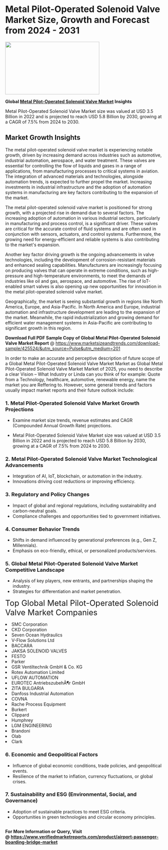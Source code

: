 <H1>Metal Pilot-Operated Solenoid Valve Market Size, Growth and Forecast from 2024 - 2031</H1><img class="aligncenter size-medium wp-image-584254" src="https://thirdeyenews.in/wp-content/uploads/2024/09/Global-Market-Research-300x168.jpeg" alt="" width="300" height="168" /><p><strong>Global&nbsp;<a href="https://www.marketsizeandtrends.com/download-sample/425524/&amp;utm_source=Pulse&amp;utm_medium=201">Metal Pilot-Operated Solenoid Valve Market</a> Insights</strong></p><p>Metal Pilot-Operated Solenoid Valve Market size was valued at USD 3.5 Billion in 2022 and is projected to reach USD 5.8 Billion by 2030, growing at a CAGR of 7.5% from 2024 to 2030.</p><p><h2>Market Growth Insights</h2> The metal pilot-operated solenoid valve market is experiencing notable growth, driven by increasing demand across industries such as automotive, industrial automation, aerospace, and water treatment. These valves are essential for controlling the flow of liquids and gases in a range of applications, from manufacturing processes to critical systems in aviation. The integration of advanced materials and technologies, alongside automation trends, is expected to further propel the market. Increasing investments in industrial infrastructure and the adoption of automation systems in manufacturing are key factors contributing to the expansion of the market. <p>The metal pilot-operated solenoid valve market is positioned for strong growth, with a projected rise in demand due to several factors. The increasing adoption of automation in various industrial sectors, particularly in manufacturing and process control, is a significant driver. These valves are critical for the accurate control of fluid systems and are often used in conjunction with sensors, actuators, and control systems. Furthermore, the growing need for energy-efficient and reliable systems is also contributing to the market's expansion.</p> <p>Another key factor driving growth is the ongoing advancements in valve technologies, including the development of corrosion-resistant materials and enhanced sealing capabilities. Manufacturers are increasingly focusing on producing valves that can operate in extreme conditions, such as high-pressure and high-temperature environments, to meet the demands of industries like oil and gas, aerospace, and automotive. The rise of IoT-enabled smart valves is also opening up new opportunities for innovation in the metal pilot-operated solenoid valve market.</p> <p>Geographically, the market is seeing substantial growth in regions like North America, Europe, and Asia-Pacific. In North America and Europe, industrial automation and infrastructure development are leading to the expansion of the market. Meanwhile, the rapid industrialization and growing demand for efficient water management systems in Asia-Pacific are contributing to significant growth in this region.</p> </p><p><span class=""><strong>Download Full PDF Sample Copy of Global Metal Pilot-Operated Solenoid Valve Market Report</strong> @ <a href="https://www.marketsizeandtrends.com/download-sample/425524/&amp;utm_source=Pulse&amp;utm_medium=201" target="_blank">https://www.marketsizeandtrends.com/download-sample/425524/&amp;utm_source=Pulse&amp;utm_medium=201</a></span></p><p>In order to make an accurate and perceptive description of future scope of a Global&nbsp;Metal Pilot-Operated Solenoid Valve Market Market as Global&nbsp;Metal Pilot-Operated Solenoid Valve Market Market of 2025, you need to describe a clear Vision &ndash; What Industry or Linda can you think of for example: Quote from a Technology, healthcare, automotive, renewable energy, name the market you are Reffering to. However, some general trends and factors usually impact market reports and their future outlook include:</p><h3>1.&nbsp;<strong>Metal Pilot-Operated Solenoid Valve Market Growth Projections</strong></h3><ul><li>Examine market size trends, revenue estimates and CAGR (Compounded Annual Growth Rate) projections.</li><li><p>Metal Pilot-Operated Solenoid Valve Market size was valued at USD 3.5 Billion in 2022 and is projected to reach USD 5.8 Billion by 2030, growing at a CAGR of 7.5% from 2024 to 2030.</p></li></ul><h3>2.&nbsp;<strong>Metal Pilot-Operated Solenoid Valve Market Technological Advancements</strong></h3><ul><li>Integration of AI, IoT, blockchain, or automation in the industry.</li><li>Innovations driving cost reductions or improving efficiency.</li></ul><h3>3.&nbsp;<strong>Regulatory and Policy Changes</strong></h3><ul><li>Impact of global and regional regulations, including sustainability and carbon-neutral goals.</li><li>Compliance challenges and opportunities tied to government initiatives.</li></ul><h3>4.&nbsp;<strong>Consumer Behavior Trends</strong></h3><ul><li>Shifts in demand influenced by generational preferences (e.g., Gen Z, Millennials).</li><li>Emphasis on eco-friendly, ethical, or personalized products/services.</li></ul><h3>5.&nbsp;<strong>Global Metal Pilot-Operated Solenoid Valve Market Competitive Landscape</strong></h3><ul><li>Analysis of key players, new entrants, and partnerships shaping the industry.</li><li>Strategies for differentiation and market penetration.</li></ul><p data-pm-slice="1 1 []"><span style="color: inherit; font-family: inherit; font-size: 25px;">Top Global Metal Pilot-Operated Solenoid Valve Market Companies</span></p><div class="" data-test-id=""><p><li>SMC Corporation</li><li> CKD Corporation</li><li> Seven Ocean Hydraulics</li><li> V-Flow Solutions Ltd</li><li> BACCARA</li><li> JAKSA SOLENOID VALVES</li><li> FESTO</li><li> Parker</li><li> GSR Ventiltechnik GmbH & Co. KG</li><li> Rotex Automation Limited</li><li> UFLOW AUTOMATION</li><li> EUROTEC AntriebszubehÃ¶r GmbH</li><li> ZITA BULGARIA</li><li> Danfoss Industrial Automation</li><li> COVNA</li><li> Rache Process Equipment</li><li> Burkert</li><li> Clippard</li><li> Humphrey</li><li> LGM ENGINEERING</li><li> Brandoni</li><li> Olab</li><li> Clark</li></p></div><h3>6.&nbsp;<strong>Economic and Geopolitical Factors</strong></h3><ul><li>Influence of global economic conditions, trade policies, and geopolitical events.</li><li>Resilience of the market to inflation, currency fluctuations, or global crises.</li></ul><h3>7.&nbsp;<strong>Sustainability and ESG (Environmental, Social, and Governance)</strong></h3><ul><li>Adoption of sustainable practices to meet ESG criteria.</li><li>Opportunities in green technologies and circular economy principles.</li></ul><h2><strong style="font-size: 14px;">For More Information or Query, Visit @&nbsp;</strong><a style="background-color: #ffffff; font-size: 14px;" href="https://www.marketsizeandtrends.com/report/metal-pilot-operated-solenoid-valve-market/" target="_blank">https://www.verifiedmarketreports.com/product/airport-passenger-boarding-bridge-market</a></h2>
